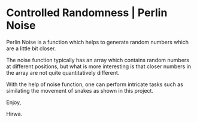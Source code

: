 # Controlled Randomness | Perlin Noise

Perlin Noise is a function which helps to generate random numbers which are a little bit closer.

The noise function typically has an array which contains random numbers at different positions,
but what is more interesting is that closer numbers in the array are not quite quantitatively different.

With the help of noise function, one can perform intricate tasks such as similating the movement of snakes as shown in this project.

Enjoy,

Hirwa.
